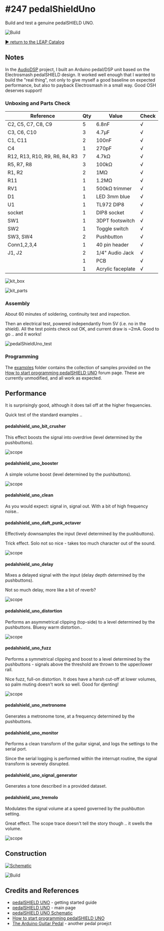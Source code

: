 # #247 pedalShieldUno

Build and test a genuine pedalSHIELD UNO.

![Build](./assets/pedalShieldUno_build.jpg?raw=true)


[:arrow_forward: return to the LEAP Catalog](http://leap.tardate.com)

## Notes

In the [AudioDSP](../AudioDSP) project, I built an Arduino pedal/DSP unit based on the Electrosmash pedalSHIELD design.
It worked well enough that I wanted to build the "real thing", not only to give myself a good baseline
on expected performance, but also to payback Electrosmash in a small way. Good OSH deserves support!


### Unboxing and Parts Check

| Reference                     | Qty | Value             | Check |
|-------------------------------|-----|-------------------|-------|
| C2, C5, C7, C8, C9            | 5   | 6.8nF             | √     |
| C3, C6, C10                   | 3   | 4.7µF             | √     |
| C1, C11                       | 2   | 100nF             | √     |
| C4                            | 1   | 270pF             | √     |
| R12, R13, R10, R9, R6, R4, R3 | 7   | 4.7kΩ             | √     |
| R5, R7, R8                    | 3   | 100kΩ             | √     |
| R1, R2                        | 2   | 1MΩ               | √     |
| R11                           | 1   | 1.2MΩ             | √     |
| RV1                           | 1   | 500kΩ trimmer     | √     |
| D1                            | 1   | LED 3mm blue      | √     |
| U1                            | 1   | TL972 DIP8        | √     |
| socket                        | 1   | DIP8 socket       | √     |
| SW1                           | 1   | 3DPT footswitch   | √     |
| SW2                           | 1   | Toggle switch     | √     |
| SW3, SW4                      | 2   | Pushbutton        | √     |
| Conn1,2,3,4                   | 1   | 40 pin header     | √     |
| J1, J2                        | 2   | 1/4" Audio Jack   | √     |
|                               | 1   | PCB               | √     |
|                               | 1   | Acrylic faceplate | √     |

![kit_box](./assets/kit_box.jpg?raw=true)

![kit_parts](./assets/kit_parts.jpg?raw=true)

### Assembly

About 60 minutes of soldering, continuity test and inspection.

Then an electrical test, powered independantly from 5V (i.e. no in the shield).
All the test points check out OK, and current draw is ~2mA. Good to go .. and it works!

![pedalShieldUno_test](./assets/pedalShieldUno_test.jpg?raw=true)


### Programming

The [examples](./examples) folder contains the collection of samples provided on the
[How to start programming pedalSHIELD UNO](http://www.electrosmash.com/forum/pedalshield-uno/114-how-to-start-programming-pedalshield-uno) forum page. These are currently unmodified, and all work as expected.


## Performance

It is surprisingly good, although it does tail off at the higher frequencies.

Quick test of the standard examples ..


#### pedalshield_uno_bit_crusher

This effect boosts the signal into overdrive (level determined by the pushbuttons).

![scope](./assets/scope_bit_crusher.gif?raw=true)


#### pedalshield_uno_booster

A simple volume boost (level determined by the pushbuttons).

![scope](./assets/scope_booster.gif?raw=true)


#### pedalshield_uno_clean

As you would expect: signal in, signal out. With a bit of high frequency noise..


#### pedalshield_uno_daft_punk_octaver

Effectively downsamples the input (level determined by the pushbuttons).

Trick effect. Solo not so nice - takes too much character out of the sound.

![scope](./assets/scope_daft_punk_octaver.gif?raw=true)


#### pedalshield_uno_delay

Mixes a delayed signal with the input (delay depth determined by the pushbuttons).

Not so much delay, more like a bit of reverb?

![scope](./assets/scope_delay.gif?raw=true)


#### pedalshield_uno_distortion

Performs an asymmetrical clipping (top-side) to a level determined by the pushbuttons.
Bluesy warm distortion..

![scope](./assets/scope_distortion.gif?raw=true)


#### pedalshield_uno_fuzz

Performs a symmetrical clipping and boost to a level determined by the pushbuttons -
signals above the threshold are thrown to the upper/lower rail.

Nice fuzz, full-on distortion. It does have a harsh cut-off at lower volumes,
so palm muting doesn't work so well. Good for djenting!

![scope](./assets/scope_fuzz.gif?raw=true)


#### pedalshield_uno_metronome

Generates a metronome tone, at a frequency determined by the pushbuttons.


#### pedalshield_uno_monitor

Performs a clean transform of the guitar signal, and logs the settings to the serial port.

Since the serial logging is performed within the interrupt routine, the signal transform is severely disrupted.


#### pedalshield_uno_signal_generator

Generates a tone described in a provided dataset.


#### pedalshield_uno_tremolo

Modulates the signal volume at a speed governed by the pushbutton setting.

Great effect. The scope trace doesn't tell the story though .. it swells the volume.

![scope](./assets/scope_tremolo.gif?raw=true)



## Construction

[![Schematic](./assets/pedalShieldUno_schematic.png?raw=true)](http://www.electrosmash.com/media/kunena/attachments/631/pedalSHIELD_UNO-Schematics.pdf)

![Build](./assets/pedalShieldUno_assembled.jpg?raw=true)

## Credits and References
* [pedalSHIELD UNO](http://www.electrosmash.com/pedalshield-uno-start) - getting started guide
* [pedalSHIELD UNO](http://www.electrosmash.com/pedalshield-uno) - main page
* [pedalSHIELD UNO Schematic](http://www.electrosmash.com/media/kunena/attachments/631/pedalSHIELD_UNO-Schematics.pdf)
* [How to start programming pedalSHIELD UNO](http://www.electrosmash.com/forum/pedalshield-uno/114-how-to-start-programming-pedalshield-uno)
* [The Arduino Guitar Pedal](http://www.instructables.com/id/Arduino-Guitar-Pedal/) - another pedal proejct
